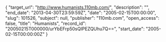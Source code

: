 {
  "target_url": "http://www.humanists.110mb.com/", 
  "description": "", 
  "end_date": "2013-04-30T23:59:59Z", 
  "date": "2005-02-15T00:00:00", 
  "slug": 101526, 
  "subject": null, 
  "publisher": "110mb.com", 
  "open_access": false, 
  "title": "Humanists", 
  "record_id": "20050215T000000/urYbEFrp50sQIPEZQUhu7Q==", 
  "start_date": "2005-02-15T00:00:00Z"
}

